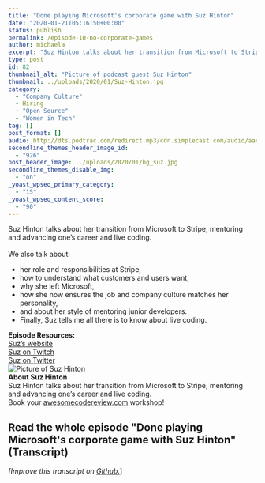 ```yaml
---
title: "Done playing Microsoft's corporate game with Suz Hinton"
date: "2020-01-21T05:16:50+00:00"
status: publish
permalink: /episode-10-no-corporate-games
author: michaela
excerpt: "Suz Hinton talks about her transition from Microsoft to Stripe, mentoring and advancing one’s career and live coding."
type: post
id: 82
thumbnail_alt: "Picture of podcast guest Suz Hinton"
thumbnail: ../uploads/2020/01/Suz-Hinton.jpg
category:
  - "Company Culture"
  - Hiring
  - "Open Source"
  - "Women in Tech"
tag: []
post_format: []
audio: http://dts.podtrac.com/redirect.mp3/cdn.simplecast.com/audio/aaca90/aaca909a-e34f-49ae-a86f-f59e4fa807f0/1d6ddbfd-1a55-4b28-af1f-0db0c92f164c/suz-complete_tc.mp3
secondline_themes_header_image_id:
  - "926"
post_header_image: ../uploads/2020/01/bg_suz.jpg
secondline_themes_disable_img:
  - "on"
_yoast_wpseo_primary_category:
  - "15"
_yoast_wpseo_content_score:
  - "90"
---
```


<div class="episode-about">
Suz Hinton talks about her transition from Microsoft to Stripe, mentoring and advancing one’s career and live coding.
<br/> <br/>We also talk about:
<ul>
<li> her role and responsibilities at Stripe,</li>
<li> how to understand what customers and users want,</li>
<li> why she left Microsoft,</li>
<li> how she now ensures the job and company culture matches her personality,</li>
<li> and about her style of mentoring junior developers.</li>
<li> Finally, Suz tells me all there is to know about live coding.</li>
</ul>
</div>
<div class=" episode-links">
<b>Episode Resources:</b><br/>
<a href="https://noopkat.com/projects/">Suz’s website</a><br/>
<a href="https://www.twitch.tv/noopkat">Suz on Twitch</a><br/>
<a href="https://twitter.com/noopkat">Suz on Twitter</a><br/>
</div>

<div class="row pt-2 align-items-center">
<div class="col-4 guest-picture">
<img src="../uploads/2020/01/Suz-Hinton.jpg" alt="Picture of Suz Hinton"/>
</div>
<div class="col-8 guest-about">
<b>About Suz Hinton</b><br/>
Suz Hinton talks about her transition from Microsoft to Stripe, mentoring and advancing one’s career and live coding.
</div>
</div>

<div class="sponsorship">
Book your <a href="https://www.michaelagreiler.com/workshops">awesomecodereview.com</a> workshop!
</div> 

## Read the whole episode "Done playing Microsoft's corporate game with Suz Hinton" (Transcript)


_\[Improve this transcript on [Github](https://github.com/mgreiler/se-unlocked/tree/master/Transcripts)_[.](https://github.com/mgreiler/se-unlocked/tree/master/Transcripts)\]
